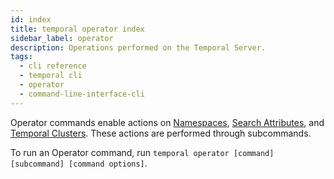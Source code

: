 ```yaml
---
id: index
title: temporal operator index
sidebar_label: operator
description: Operations performed on the Temporal Server.
tags:
  - cli reference
  - temporal cli
  - operator
  - command-line-interface-cli
---
```


Operator commands enable actions on [Namespaces](/concepts/what-is-a-namespace), [Search Attributes](/concepts/what-is-a-search-attribute), and [Temporal Clusters](/concepts/what-is-a-temporal-cluster).
These actions are performed through subcommands.

To run an Operator command, run `temporal operator [command] [subcommand] [command options]`.
